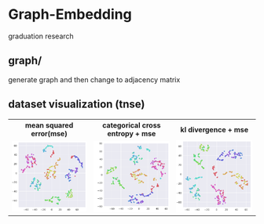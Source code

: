 # Graph-Embedding
graduation research

## graph/
generate graph and then change to adjacency matrix

## dataset visualization (tnse)
<table>
  <tr> 
    <th>mean squared error(mse)</th><th>categorical cross entropy + mse</th><th>kl divergence + mse</th>
  </tr>
  <tr>
    <td><img width="270" src="./tsne_mse.png"></img></td>
    <td><img width="270" src="./tsne_cce_mse.png"></img></td>
    <td><img width="270" src="./tsne_kld_mse.png"></img></td>
  </tr>
</table>
